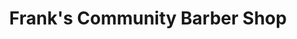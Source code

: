 ---
title: "Frank's Community Barber Shop"
url: /malden/franks-community-barber-shop/
shop: hairdresser
---